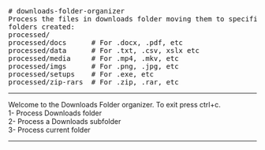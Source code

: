 <pre>
# downloads-folder-organizer
Process the files in downloads folder moving them to specified new folders
folders created:  
processed/  
processed/docs      # For .docx, .pdf, etc  
processed/data      # For .txt, .csv, xslx etc  
processed/media     # For .mp4, .mkv, etc  
processed/imgs      # For .png, .jpg, etc  
processed/setups    # For .exe, etc  
processed/zip-rars  # For .zip, .rar, etc  
</pre>
*******************************************************************  
 Welcome to the Downloads Folder organizer. To exit press ctrl+c.  
 1- Process Downloads folder  
 2- Process a Downloads subfolder  
 3- Process current folder  
*******************************************************************  

